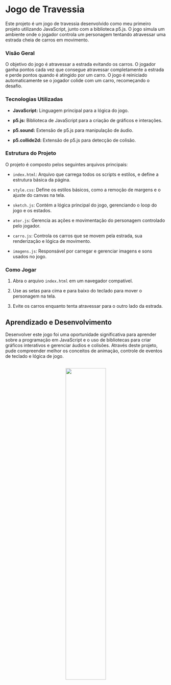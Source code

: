 # Jogo de Travessia

Este projeto é um jogo de travessia desenvolvido como meu primeiro projeto utilizando JavaScript, junto com a biblioteca p5.js. O jogo simula um ambiente onde o jogador controla um personagem tentando atravessar uma estrada cheia de carros em movimento.

### Visão Geral

O objetivo do jogo é atravessar a estrada evitando os carros. O jogador ganha pontos cada vez que consegue atravessar completamente a estrada e perde pontos quando é atingido por um carro. O jogo é reiniciado automaticamente se o jogador colide com um carro, recomeçando o desafio.

### Tecnologias Utilizadas

- **JavaScript:** Linguagem principal para a lógica do jogo.

- **p5.js:** Biblioteca de JavaScript para a criação de gráficos e interações.

- **p5.sound:** Extensão de p5.js para manipulação de áudio.

- **p5.collide2d:** Extensão de p5.js para detecção de colisão.

### Estrutura do Projeto

O projeto é composto pelos seguintes arquivos principais:

- `index.html`: Arquivo que carrega todos os scripts e estilos, e define a estrutura básica da página.

- `style.css`: Define os estilos básicos, como a remoção de margens e o ajuste do canvas na tela.

- `sketch.js`: Contém a lógica principal do jogo, gerenciando o loop do jogo e os estados.

- `ator.js`: Gerencia as ações e movimentação do personagem controlado pelo jogador.

- `carro.js`: Controla os carros que se movem pela estrada, sua renderização e lógica de movimento.

- `imagens.js`: Responsável por carregar e gerenciar imagens e sons usados no jogo.

### Como Jogar

1. Abra o arquivo `index.html` em um navegador compatível.

2. Use as setas para cima e para baixo do teclado para mover o personagem na tela.

3. Evite os carros enquanto tenta atravessar para o outro lado da estrada.

## Aprendizado e Desenvolvimento

Desenvolver este jogo foi uma oportunidade significativa para aprender sobre a programação em JavaScript e o uso de bibliotecas para criar gráficos interativos e gerenciar áudios e colisões. Através deste projeto, pude compreender melhor os conceitos de animação, controle de eventos de teclado e lógica de jogo.

##

<p align="center">
  <img src="https://user-images.githubusercontent.com/114963739/233876651-34bb92e9-8e4a-4e43-baca-85fce9cc52c1.png" width="50%" height="auto"/>
</p>
